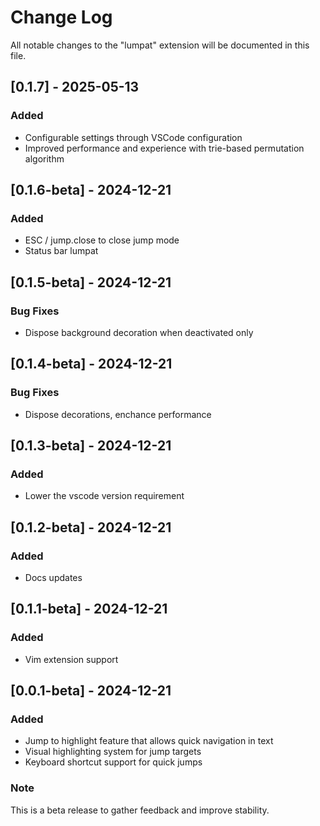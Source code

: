 # Change Log

All notable changes to the "lumpat" extension will be documented in this file.

## [0.1.7] - 2025-05-13
### Added
- Configurable settings through VSCode configuration
- Improved performance and experience with trie-based permutation algorithm

## [0.1.6-beta] - 2024-12-21
### Added
- ESC / jump.close to close jump mode
- Status bar lumpat

## [0.1.5-beta] - 2024-12-21
### Bug Fixes
- Dispose background decoration when deactivated only

## [0.1.4-beta] - 2024-12-21
### Bug Fixes
- Dispose decorations, enchance performance

## [0.1.3-beta] - 2024-12-21
### Added
- Lower the vscode version requirement 

## [0.1.2-beta] - 2024-12-21
### Added
- Docs updates

## [0.1.1-beta] - 2024-12-21
### Added
- Vim extension support 

## [0.0.1-beta] - 2024-12-21

### Added
- Jump to highlight feature that allows quick navigation in text
- Visual highlighting system for jump targets
- Keyboard shortcut support for quick jumps

### Note
This is a beta release to gather feedback and improve stability.
